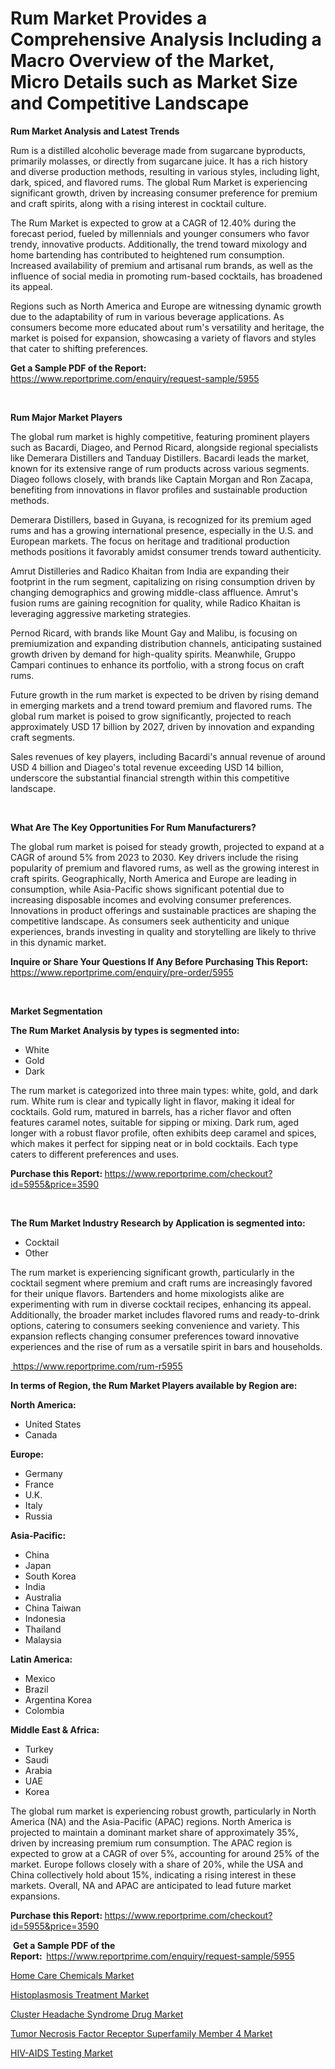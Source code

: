 <p><h1>Rum Market Provides a Comprehensive Analysis Including a Macro Overview of the Market, Micro Details such as Market Size and Competitive Landscape</h1></p><p><strong>Rum Market Analysis and Latest Trends</strong></p>
<p><p>Rum is a distilled alcoholic beverage made from sugarcane byproducts, primarily molasses, or directly from sugarcane juice. It has a rich history and diverse production methods, resulting in various styles, including light, dark, spiced, and flavored rums. The global Rum Market is experiencing significant growth, driven by increasing consumer preference for premium and craft spirits, along with a rising interest in cocktail culture. </p><p>The Rum Market is expected to grow at a CAGR of 12.40% during the forecast period, fueled by millennials and younger consumers who favor trendy, innovative products. Additionally, the trend toward mixology and home bartending has contributed to heightened rum consumption. Increased availability of premium and artisanal rum brands, as well as the influence of social media in promoting rum-based cocktails, has broadened its appeal. </p><p>Regions such as North America and Europe are witnessing dynamic growth due to the adaptability of rum in various beverage applications. As consumers become more educated about rum's versatility and heritage, the market is poised for expansion, showcasing a variety of flavors and styles that cater to shifting preferences.</p></p>
<p><strong>Get a Sample PDF of the Report:&nbsp;</strong> <a href="https://www.reportprime.com/enquiry/request-sample/5955?utm_campaign=1144&utm_medium=2&utm_source=Github&utm_content=ia&utm_term=27112024&utm_id=rum">https://www.reportprime.com/enquiry/request-sample/5955</a></p>
<p>&nbsp;</p>
<p><strong>Rum Major Market Players</strong></p>
<p><p>The global rum market is highly competitive, featuring prominent players such as Bacardi, Diageo, and Pernod Ricard, alongside regional specialists like Demerara Distillers and Tanduay Distillers. Bacardi leads the market, known for its extensive range of rum products across various segments. Diageo follows closely, with brands like Captain Morgan and Ron Zacapa, benefiting from innovations in flavor profiles and sustainable production methods.</p><p>Demerara Distillers, based in Guyana, is recognized for its premium aged rums and has a growing international presence, especially in the U.S. and European markets. The focus on heritage and traditional production methods positions it favorably amidst consumer trends toward authenticity.</p><p>Amrut Distilleries and Radico Khaitan from India are expanding their footprint in the rum segment, capitalizing on rising consumption driven by changing demographics and growing middle-class affluence. Amrut's fusion rums are gaining recognition for quality, while Radico Khaitan is leveraging aggressive marketing strategies.</p><p>Pernod Ricard, with brands like Mount Gay and Malibu, is focusing on premiumization and expanding distribution channels, anticipating sustained growth driven by demand for high-quality spirits. Meanwhile, Gruppo Campari continues to enhance its portfolio, with a strong focus on craft rums.</p><p>Future growth in the rum market is expected to be driven by rising demand in emerging markets and a trend toward premium and flavored rums. The global rum market is poised to grow significantly, projected to reach approximately USD 17 billion by 2027, driven by innovation and expanding craft segments.</p><p>Sales revenues of key players, including Bacardi's annual revenue of around USD 4 billion and Diageo's total revenue exceeding USD 14 billion, underscore the substantial financial strength within this competitive landscape.</p></p>
<p>&nbsp;</p>
<p><strong>What Are The Key Opportunities For Rum Manufacturers?</strong></p>
<p><p>The global rum market is poised for steady growth, projected to expand at a CAGR of around 5% from 2023 to 2030. Key drivers include the rising popularity of premium and flavored rums, as well as the growing interest in craft spirits. Geographically, North America and Europe are leading in consumption, while Asia-Pacific shows significant potential due to increasing disposable incomes and evolving consumer preferences. Innovations in product offerings and sustainable practices are shaping the competitive landscape. As consumers seek authenticity and unique experiences, brands investing in quality and storytelling are likely to thrive in this dynamic market.</p></p>
<p><strong>Inquire or Share Your Questions If Any Before Purchasing This Report:</strong> <a href="https://www.reportprime.com/enquiry/pre-order/5955?utm_campaign=1144&utm_medium=2&utm_source=Github&utm_content=ia&utm_term=27112024&utm_id=rum">https://www.reportprime.com/enquiry/pre-order/5955</a></p>
<p>&nbsp;</p>
<p><strong>Market Segmentation</strong></p>
<p><strong>The Rum Market Analysis by types is segmented into:</strong></p>
<p><ul><li>White</li><li>Gold</li><li>Dark</li></ul></p>
<p><p>The rum market is categorized into three main types: white, gold, and dark rum. White rum is clear and typically light in flavor, making it ideal for cocktails. Gold rum, matured in barrels, has a richer flavor and often features caramel notes, suitable for sipping or mixing. Dark rum, aged longer with a robust flavor profile, often exhibits deep caramel and spices, which makes it perfect for sipping neat or in bold cocktails. Each type caters to different preferences and uses.</p></p>
<p><strong>Purchase this Report:&nbsp;</strong><a href="https://www.reportprime.com/checkout?id=5955&price=3590&utm_campaign=1144&utm_medium=2&utm_source=Github&utm_content=ia&utm_term=27112024&utm_id=rum">https://www.reportprime.com/checkout?id=5955&price=3590</a></p>
<p>&nbsp;</p>
<p><strong>The Rum Market Industry Research by Application is segmented into:</strong></p>
<p><ul><li>Cocktail</li><li>Other</li></ul></p>
<p><p>The rum market is experiencing significant growth, particularly in the cocktail segment where premium and craft rums are increasingly favored for their unique flavors. Bartenders and home mixologists alike are experimenting with rum in diverse cocktail recipes, enhancing its appeal. Additionally, the broader market includes flavored rums and ready-to-drink options, catering to consumers seeking convenience and variety. This expansion reflects changing consumer preferences toward innovative experiences and the rise of rum as a versatile spirit in bars and households.</p></p>
<p><a href="https://www.reportprime.com/rum-r5955?utm_campaign=1144&utm_medium=2&utm_source=Github&utm_content=ia&utm_term=27112024&utm_id=rum">&nbsp;https://www.reportprime.com/rum-r5955</a></p>
<p><strong>In terms of Region, the Rum Market Players available by Region are:</strong></p>
<p>
    <p> <strong> North America: </strong>
        <ul>
            <li>United States</li>
            <li>Canada</li>
        </ul>
        </p> 
    <p> <strong> Europe: </strong>
        <ul>
            <li>Germany</li>
            <li>France</li>
            <li>U.K.</li>
            <li>Italy</li>
            <li>Russia</li>
        </ul>
        </p> 
    <p> <strong> Asia-Pacific: </strong>
        <ul>
            <li>China</li>
            <li>Japan</li>
            <li>South Korea</li>
            <li>India</li>
            <li>Australia</li>
            <li>China Taiwan</li>
            <li>Indonesia</li>
            <li>Thailand</li>
            <li>Malaysia</li>
        </ul>
        </p> 
    <p> <strong> Latin America: </strong>
        <ul>
            <li>Mexico</li>
            <li>Brazil</li>
            <li>Argentina Korea</li>
            <li>Colombia</li>
        </ul>
        </p> 
    <p> <strong> Middle East & Africa: </strong>
        <ul>
            <li>Turkey</li>
            <li>Saudi</li>
            <li>Arabia</li>
            <li>UAE</li>
            <li>Korea</li>
        </ul>
    </p>
    </p>
<p><p>The global rum market is experiencing robust growth, particularly in North America (NA) and the Asia-Pacific (APAC) regions. North America is projected to maintain a dominant market share of approximately 35%, driven by increasing premium rum consumption. The APAC region is expected to grow at a CAGR of over 5%, accounting for around 25% of the market. Europe follows closely with a share of 20%, while the USA and China collectively hold about 15%, indicating a rising interest in these markets. Overall, NA and APAC are anticipated to lead future market expansions.</p></p>
<p><strong>Purchase this Report: </strong><a href="https://www.reportprime.com/checkout?id=5955&price=3590&utm_campaign=1144&utm_medium=2&utm_source=Github&utm_content=ia&utm_term=27112024&utm_id=rum">https://www.reportprime.com/checkout?id=5955&price=3590</a></p>
<p>&nbsp;<strong>Get a Sample PDF of the Report:&nbsp;&nbsp;</strong><a href="https://www.reportprime.com/enquiry/request-sample/5955?utm_campaign=1144&utm_medium=2&utm_source=Github&utm_content=ia&utm_term=27112024&utm_id=rum">https://www.reportprime.com/enquiry/request-sample/5955</a></p>
<p><strong></strong></p>
<p><p><a href="https://www.linkedin.com/pulse/based-recent-analysis-home-care-chemicals-market-expected-grow-kbjgf?utm_campaign=1144&utm_medium=2&utm_source=Github&utm_content=ia&utm_term=27112024&utm_id=rum">Home Care Chemicals Market</a></p><p><a href="https://www.linkedin.com/pulse/histoplasmosis-treatment-market-analysis-current-trends-industry-v4l5f?utm_campaign=1144&utm_medium=2&utm_source=Github&utm_content=ia&utm_term=27112024&utm_id=rum">Histoplasmosis Treatment Market</a></p><p><a href="https://issuu.com/reportprime-2/docs/cluster-headache-syndrome-drug-mark_1ffb0d191a5741?utm_campaign=1144&utm_medium=2&utm_source=Github&utm_content=ia&utm_term=27112024&utm_id=rum">Cluster Headache Syndrome Drug Market</a></p><p><a href="https://issuu.com/reportprime-2/docs/tumor-necrosis-factor-receptor-supe_37f9c82c75ad37?utm_campaign=1144&utm_medium=2&utm_source=Github&utm_content=ia&utm_term=27112024&utm_id=rum">Tumor Necrosis Factor Receptor Superfamily Member 4 Market</a></p><p><a href="https://www.linkedin.com/pulse/hiv-aids-testing-market-findings-indicatinga-cagr-f75nf?utm_campaign=1144&utm_medium=2&utm_source=Github&utm_content=ia&utm_term=27112024&utm_id=rum">HIV-AIDS Testing Market</a></p></p>